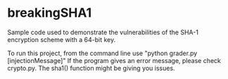 # breakingSHA1
Sample code used to demonstrate the vulnerabilities of the SHA-1 encryption scheme with a 64-bit key.

To run this project, from the command line use "python grader.py [injectionMessage]"
If the program gives an error message, please check crypto.py. The sha1() function might be
giving you issues. 
